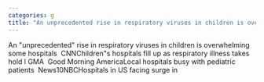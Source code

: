 ```yaml
---
categories: g
title: "An unprecedented rise in respiratory viruses in children is overwhelming some hospitals  CNN"
---
```

An "unprecedented" rise in respiratory viruses in children is overwhelming some hospitals&nbsp;&nbsp;CNNChildren"s hospitals fill up as respiratory illness takes hold l GMA&nbsp;&nbsp;Good Morning AmericaLocal hospitals busy with pediatric patients&nbsp;&nbsp;News10NBCHospitals in US facing surge in